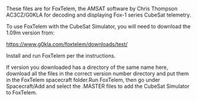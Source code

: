 These files are for FoxTelem, the AMSAT software by Chris Thompson AC3CZ/G0KLA for decoding and displaying Fox-1 series CubeSat telemetry.

To use FoxTelem with the CubeSat Simulator, you will need to download the 1.09m version from:

https://www.g0kla.com/foxtelem/downloads/test/

Install and run FoxTelem per the instructions.

If version you downloaded has a directory of the same name here, download all the files in the correct version number directory and put them in the FoxTelem spacecraft folder.Run FoxTelem, then go under Spacecraft/Add and select the .MASTER files to add the CubeSat Simulator to FoxTelem.


